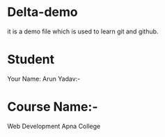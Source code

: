 # Delta-demo
it is a demo  file which is used to learn git and github.
# Student
Your Name: Arun Yadav:-

# Course Name:-
Web Development Apna College
